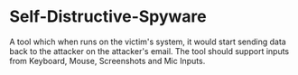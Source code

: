 # Self-Distructive-Spyware
 A tool which when runs on the victim's system, it would start sending data back to the attacker on the attacker's email.  The tool should support inputs from Keyboard, Mouse, Screenshots and Mic Inputs. 
